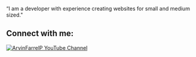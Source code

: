 “I am a developer with experience creating websites for small and medium sized."

## Connect with me:
[![ArvinFarrelP YouTube Channel](./img/youtube-light.svg)](https://www.youtube.com/@ArvinFarrelP)

